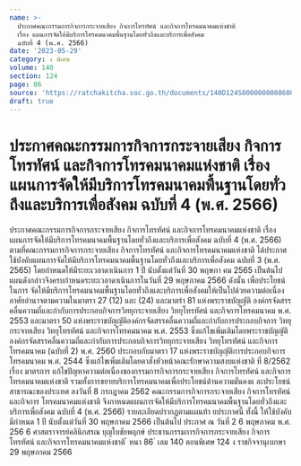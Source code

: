 ```yaml
---
name: >-
  ประกาศคณะกรรมการกิจการกระจายเสียง กิจการโทรทัศน์ และกิจการโทรคมนาคมแห่งชาติ
  เรื่อง แผนการจัดให้มีบริการโทรคมนาคมพื้นฐานโดยทั่วถึงและบริการเพื่อสังคม
  ฉบับที่ 4 (พ.ศ. 2566)
date: '2023-05-29'
category: ง พิเศษ
volume: 140
section: 124
page: 86
source: 'https://ratchakitcha.soc.go.th/documents/140D124S0000000008600.pdf'
draft: true
---
```


# ประกาศคณะกรรมการกิจการกระจายเสียง กิจการโทรทัศน์ และกิจการโทรคมนาคมแห่งชาติ เรื่อง แผนการจัดให้มีบริการโทรคมนาคมพื้นฐานโดยทั่วถึงและบริการเพื่อสังคม ฉบับที่ 4 (พ.ศ. 2566)

ประกาศคณะกรรมการกิจการกระจายเสียง กิจการโทรทัศน์ และกิจการโทรคมนาคมแห่งชาติ เรื่อง แผนการจัดให้มีบริการโทรคมนาคมพื้นฐานโดยทั่วถึงและบริการเพื่อสังคม ฉบับที่ 4 (พ.ศ. 2566) ตามที่คณะกรรมการกิจการกระจายเสียง กิจการโทรทัศน์ และกิจการโทรคมนาคมแห่งชาติ ได้ประกาศใช้บังคับแผนการจัดให้มีบริการโทรคมนาคมพื้นฐานโดยทั่วถึงและบริการเพื่อสังคม ฉบับที่ 3 (พ.ศ. 2565) โดยกำหนดให้มีระยะเวลาดาเนินการ 1 ปี นับตั้งแต่วันที่ 30 พฤษภา คม 2565 เป็นต้นไป แผนดังกล่าวจึงครบกำหนดระยะเวลาดาเนินการในวันที่ 29 พฤษภาคม 2566 ดังนั้น เพื่อประโยชน์ในการ จัดให้มีบริการโทรคมนาคมพื้นฐานโดยทั่วถึงและบริการเพื่อสังคมให้เป็นไปด้วยความต่อเนื่อง อาศัยอำนาจตามความในมาตรา 27 (12) และ (24) และมาตรำ 81 แห่งพระราชบัญญัติ องค์กรจัดสรรคลื่นความถี่และกำกับการประกอบกิจการวิทยุกระจายเสียง วิทยุโทรทัศน์ และกิจการโทรคมนาคม พ.ศ. 2553 และมาตรา 50 แห่งพระราชบัญญัติองค์กรจัดสรรคลื่นความถี่และกำกับการประกอบกิจการ วิทยุกระจายเสียง วิทยุโทรทัศน์ และกิจการโทรคมนาคม พ.ศ. 2553 ซึ่งแก้ไขเพิ่มเติมโดยพระราชบัญญัติ องค์กรจัดสรรคลื่นความถี่และกำกับการประกอบกิจการวิทยุกระจายเสียง วิทยุโทรทัศน์ และกิจการโทรคมนาคม (ฉบับที่ 2) พ.ศ. 2560 ประกอบกับมาตรา 17 แห่งพระราชบัญญัติการประกอบกิจการโทรคมนาคม พ.ศ. 2544 ซึ่งแก้ไขเพิ่มเติมโดยคาสั่งหัวหน้าคณะรักษาความสงบแห่งชาติ ที่ 8/2562 เรื่อง มาตรการ แก้ไขปัญหาความต่อเนื่องของกรรมการกิจการกระจายเสียง กิจการโทรทัศน์ และกิจการโทรคมนาคมแห่งชาติ รวมทั้งการขยายบริการโทรคมนาคมเพื่อประโยชน์ด้านความมั่นคงแ ละประโยชน์สาธารณะของประเทศ ลงวันที่ 8 กรกฎาคม 2562 คณะกรรมการกิจการกระจายเสียง กิจการโทรทัศน์ และกิจการ โทรคมนาคมแห่งชาติ จึงกาหนดแผนการจัดให้มีบริการโทรคมนาคมพื้นฐานโดยทั่วถึงและบริการเพื่อสังคม ฉบับที่ 4 (พ.ศ. 2566) รายละเอียดปรากฏตามแผนท้า ยประกาศนี้ ทั้งนี้ ให้ใช้บังคับมีกำหนด 1 ปี นับตั้งแต่วันที่ 30 พฤษภาคม 2566 เป็นต้นไป ประกาศ ณ วันที่ 2 6 พฤษภาคม พ.ศ. 256 6 ศาสตราจารย์คลินิกสรณ บุญใบชัยพฤกษ์ ประธานกรรมการกิจการกระจายเสียง กิจการโทรทัศน์ และกิจการโทรคมนาคมแห่งชาติ ้ หนา 86 ่ เลม 140 ตอนพิเศษ 124 ง ราชกิจจานุเบกษา 29 พฤษภาคม 2566















